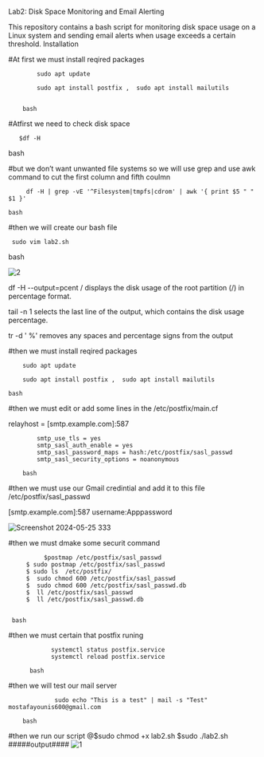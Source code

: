Lab2: Disk Space Monitoring and Email Alerting

This repository contains a bash script for monitoring disk space usage on a Linux system and sending email alerts when usage exceeds a certain threshold.
Installation



#At first we must install reqired packages 


            sudo apt update

            sudo apt install postfix ,  sudo apt install mailutils


        bash

        

#Atfirst we need to check disk space 


       $df -H


   bash

   
#but we don’t want unwanted file systems so we will use grep and use awk command to cut the first column and fifth coulmn


         df -H | grep -vE '^Filesystem|tmpfs|cdrom' | awk '{ print $5 " " $1 }'

    bash
    

#then we will create our bash file 

     sudo vim lab2.sh

 bash

 
![2](https://github.com/Mostafayouni/lab2/assets/105316729/011c4983-1bea-4bd4-98e2-21f3f650b36d)



df -H --output=pcent / displays the disk usage of the root partition (/) in percentage format.



tail -n 1 selects the last line of the output, which contains the disk usage percentage.




tr -d ' %' removes any spaces and percentage signs from the output



#then  we must install reqired packages



        sudo apt update
        
        sudo apt install postfix ,  sudo apt install mailutils

    bash

    
#then we must edit or add some lines in the /etc/postfix/main.cf



relayhost = [smtp.example.com]:587

            smtp_use_tls = yes
            smtp_sasl_auth_enable = yes
            smtp_sasl_password_maps = hash:/etc/postfix/sasl_passwd
            smtp_sasl_security_options = noanonymous

        bash



#then we must use our Gmail credintial and add it to this file /etc/postfix/sasl_passwd



  [smtp.example.com]:587 username:Apppassword



![Screenshot 2024-05-25 333](https://github.com/Mostafayouni/lab2/assets/105316729/6d416806-7908-40ad-bb6b-12d2634a319f)





#then we must dmake some securit command 



              $postmap /etc/postfix/sasl_passwd
         $ sudo postmap /etc/postfix/sasl_passwd 
         $ sudo ls  /etc/postfix/
         $  sudo chmod 600 /etc/postfix/sasl_passwd
         $  sudo chmod 600 /etc/postfix/sasl_passwd.db
         $  ll /etc/postfix/sasl_passwd
         $  ll /etc/postfix/sasl_passwd.db


     bash





#then we must certain that postfix runing




                systemctl status postfix.service  
                systemctl reload postfix.service
 
          bash

          
 #then we will test our mail server

 
                 
                 sudo echo "This is a test" | mail -s "Test" mostafayounis600@gmail.com

        bash


        
#then we run our script
@$sudo chmod +x lab2.sh
$sudo ./lab2.sh
#####output####
![1](https://github.com/Mostafayouni/lab2/assets/105316729/a37cfebc-e8d5-4aa3-9316-2899cbc43921)     






